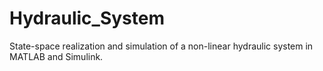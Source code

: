 # Hydraulic_System
State-space realization and simulation of a non-linear hydraulic system in MATLAB and Simulink.
